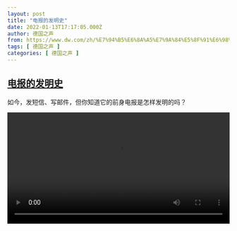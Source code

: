 ```yaml
---
layout: post
title: "电报的发明史"
date: 2022-01-13T17:17:05.000Z
author: 德国之声
from: https://www.dw.com/zh/%E7%94%B5%E6%8A%A5%E7%9A%84%E5%8F%91%E6%98%8E%E5%8F%B2/a-60416544
tags: [ 德国之声 ]
categories: [ 德国之声 ]
---
```

<!--1642094225000-->
[电报的发明史](https://www.dw.com/zh/%E7%94%B5%E6%8A%A5%E7%9A%84%E5%8F%91%E6%98%8E%E5%8F%B2/a-60416544)
------

<div>
<p>如今，发短信、写邮件，但你知道它的前身电报是怎样发明的吗？</small></p><video src="https://tvdownloaddw-a.akamaihd.net/dwtv_video/flv/vdt_zh/2022/bchi220113_001_telegraph_01r_sd_avc.mp4" controls style="width:100%"></video>
</div>
